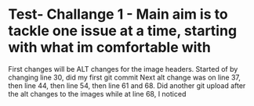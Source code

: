 # Test- Challange 1 - Main aim is to tackle one issue at a time, starting with what im comfortable with 
First changes will be ALT changes for the image headers. Started of by changing line 30, did my first git commit
Next alt change was on line 37, then line 44, then line 54, then line 61 and 68. 
Did another git upload after the alt changes to the images 
while at line 68, I noticed 
